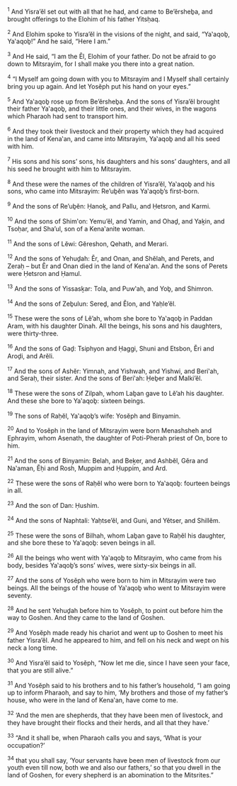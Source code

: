 <sup>1</sup> And Yisra’ĕl set out with all that he had, and came to Be’ĕrsheḇa, and brought offerings to the Elohim of his father Yitsḥaq.

<sup>2</sup> And Elohim spoke to Yisra’ĕl in the visions of the night, and said, “Ya‛aqoḇ, Ya‛aqoḇ!” And he said, “Here I am.”

<sup>3</sup> And He said, “I am the Ĕl, Elohim of your father. Do not be afraid to go down to Mitsrayim, for I shall make you there into a great nation.

<sup>4</sup> “I Myself am going down with you to Mitsrayim and I Myself shall certainly bring you up again. And let Yosĕph put his hand on your eyes.”

<sup>5</sup> And Ya‛aqoḇ rose up from Be’ĕrsheḇa. And the sons of Yisra’ĕl brought their father Ya‛aqoḇ, and their little ones, and their wives, in the wagons which Pharaoh had sent to transport him.

<sup>6</sup> And they took their livestock and their property which they had acquired in the land of Kena‛an, and came into Mitsrayim, Ya‛aqoḇ and all his seed with him.

<sup>7</sup> His sons and his sons’ sons, his daughters and his sons’ daughters, and all his seed he brought with him to Mitsrayim.

<sup>8</sup> And these were the names of the children of Yisra’ĕl, Ya‛aqoḇ and his sons, who came into Mitsrayim: Re’uḇĕn was Ya‛aqoḇ’s first-born.

<sup>9</sup> And the sons of Re’uḇĕn: Ḥanoḵ, and Pallu, and Ḥetsron, and Karmi.

<sup>10</sup> And the sons of Shim‛on: Yemu’ĕl, and Yamin, and Ohaḏ, and Yaḵin, and Tsoḥar, and Sha’ul, son of a Kena‛anite woman.

<sup>11</sup> And the sons of Lĕwi: Gĕreshon, Qehath, and Merari.

<sup>12</sup> And the sons of Yehuḏah: Ĕr, and Onan, and Shĕlah, and Perets, and Zeraḥ – but Ĕr and Onan died in the land of Kena‛an. And the sons of Perets were Ḥetsron and Ḥamul.

<sup>13</sup> And the sons of Yissasḵar: Tola, and Puw‛ah, and Yoḇ, and Shimron.

<sup>14</sup> And the sons of Zeḇulun: Sereḏ, and Ĕlon, and Yaḥle’ĕl.

<sup>15</sup> These were the sons of Lĕ’ah, whom she bore to Ya‛aqoḇ in Paddan Aram, with his daughter Dinah. All the beings, his sons and his daughters, were thirty-three.

<sup>16</sup> And the sons of Gaḏ: Tsiphyon and Ḥaggi, Shuni and Etsbon, Ĕri and Aroḏi, and Arĕli.

<sup>17</sup> And the sons of Ashĕr: Yimnah, and Yishwah, and Yishwi, and Beri‛ah, and Seraḥ, their sister. And the sons of Beri‛ah: Ḥeḇer and Malki’ĕl.

<sup>18</sup> These were the sons of Zilpah, whom Laḇan gave to Lĕ’ah his daughter. And these she bore to Ya‛aqoḇ: sixteen beings.

<sup>19</sup> The sons of Raḥĕl, Ya‛aqoḇ’s wife: Yosĕph and Binyamin.

<sup>20</sup> And to Yosĕph in the land of Mitsrayim were born Menashsheh and Ephrayim, whom Asenath, the daughter of Poti-Pherah priest of On, bore to him.

<sup>21</sup> And the sons of Binyamin: Belah, and Beḵer, and Ashbĕl, Gĕra and Na‛aman, Ĕḥi and Rosh, Muppim and Ḥuppim, and Ard.

<sup>22</sup> These were the sons of Raḥĕl who were born to Ya‛aqoḇ: fourteen beings in all.

<sup>23</sup> And the son of Dan: Ḥushim.

<sup>24</sup> And the sons of Naphtali: Yaḥtse’ĕl, and Guni, and Yĕtser, and Shillĕm.

<sup>25</sup> These were the sons of Bilhah, whom Laḇan gave to Raḥĕl his daughter, and she bore these to Ya‛aqoḇ: seven beings in all.

<sup>26</sup> All the beings who went with Ya‛aqoḇ to Mitsrayim, who came from his body, besides Ya‛aqoḇ’s sons’ wives, were sixty-six beings in all.

<sup>27</sup> And the sons of Yosĕph who were born to him in Mitsrayim were two beings. All the beings of the house of Ya‛aqoḇ who went to Mitsrayim were seventy.

<sup>28</sup> And he sent Yehuḏah before him to Yosĕph, to point out before him the way to Goshen. And they came to the land of Goshen.

<sup>29</sup> And Yosĕph made ready his chariot and went up to Goshen to meet his father Yisra’ĕl. And he appeared to him, and fell on his neck and wept on his neck a long time.

<sup>30</sup> And Yisra’ĕl said to Yosĕph, “Now let me die, since I have seen your face, that you are still alive.”

<sup>31</sup> And Yosĕph said to his brothers and to his father’s household, “I am going up to inform Pharaoh, and say to him, ‘My brothers and those of my father’s house, who were in the land of Kena‛an, have come to me.

<sup>32</sup> ‘And the men are shepherds, that they have been men of livestock, and they have brought their flocks and their herds, and all that they have.’

<sup>33</sup> “And it shall be, when Pharaoh calls you and says, ‘What is your occupation?’

<sup>34</sup> that you shall say, ‘Your servants have been men of livestock from our youth even till now, both we and also our fathers,’ so that you dwell in the land of Goshen, for every shepherd is an abomination to the Mitsrites.”

